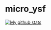 # micro_ysf
[![My github stats](https://github-readme-stats.vercel.app/api?username=myusf01&show_icons=true&theme=dark)](https://github.com/anuraghazra/github-readme-stats)
